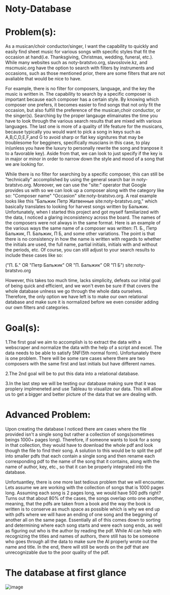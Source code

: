 # Noty-Database
# Problem(s):
As a musican/choir conductor/singer, I want the capability to quickly and easily find sheet music for various songs with specific styles that fit the occasion at hand(i.e. Thanksgiving, Christmas, wedding, funeral, etc.). While many websites such as noty-bratstvo.org, slavoslovie.kz, and mscmusic.org have the option to search with filters by instruments and occasions, such as those mentioned prior, there are some filters that are not avaliable that would be nice to have. 
  
  For example, there is no filter for composers, language, and the key the music is written in. The capability to search by a specific composer is important because each composer has a certain style. By knowing which composer one prefers, it becomes easier to find songs that not only fit the occasion, but also fulfill the preference of the musican,choir conductor, or the singer(s). Searching by the proper langauge elimainates the time you have to look through the various search results that are mixed with various languages. The last one is more of a quality of life feature for the musicans, because typically you would want to pick a song in keys such as A,B,C,D,E,F,and G to avoid sharp or flat key signitures that may be troublesome for begginers, specifically muscians in this case, to play in(unless you have the luxury to personally rewrite the song and tranpose it to a favorable key). Aside from that, we can look to just specify if the key is in major or minor in order to narrow down the style and mood of a song that we are looking for. 

  While there is no filter for searching by a specific composer, this can still be "technically" accomplished by using the general search bar in noty-bratstvo.org. Moreover, we can use the "site:" operator that Google provides us with so we can look up a composer along with the category like so: "Composer name" "Occasion" site:noty-bratstvo.org. A real example looks like this "Бальжик Петр Жатвенные site:noty-bratstvo.org," which basically translates to looking for harvest songs written by Бальжик. Unfortunately, when I started this project and got myself familiarized with the data, I noticed a glaring inconsistency across the board. The names of the composers were not always in the same format. Here is an example of the various ways the same name of a composer was written: П. Б., Петр Бальжик, П. Бальжик, П Б, and some other variations. The point is that there is no consistency in how the name is written with regards to whether the initials are used, the full name, partial initials, initials with and without the periods, etc. Of course, you can still adjust to your search results to include these cases like so:
  
("П. Б." OR "Петр Бальжик" OR "П. Бальжик" OR "П Б") site:noty-bratstvo.org

However, this takes too much time, lacks simplicity, defeats our initial goal of being quick and efficient, and we won't even be sure if that covers the whole database unlness we go through the whole data ourselves. Therefore, the only option we have left is to make our own relational database and make sure it is normalized before we even consider adding our own filters and categories. 

# Goal(s): 
1.The first goal we aim to accomplish is to extract the data with a webscraper and normalize the data with the help of a script and excel. The data needs to be able to satisfy 5NF(5th normal form). Unfortunately there is one problem. There will be some rare cases where there are two composers with the same first and last initials but have different names.

2.The 2nd goal will be to put this data into a relational database.

3.In the last step we will be testing our database making sure that it was proplery implmeneted and use Tableau to visualize our data. This will allow us to get a bigger and better picture of the data that we are dealing with.

# Advanced Problem:
  Upon creating the database I noticed there are cases where the file provided isn't a single song but rather a collection of songs(sometimes beings 1000+ pages long). Therefore, if someone wants to look for a song in that collection, they would have to download the whole pdf and look though the file to find their song. A solution to this would be to split the pdf into smaller pdfs that each contain a single song and then rename each corresponding pdf to the name of the song that it contains, along with the name of author, key, etc., so that it can be properly integrated into the database. 

Unfortuantley, there is one more last tedious problem that we will encounter. Lets assume we are working with the collection of songs that is 1000 pages long. Assuming each song is 2 pages long, we would have 500 pdfs right? Turns out that about 80% of the cases, the songs overlap onto one another, meaning, that the pdfs are taken from a book and the way the book is written is to conserve as much space as possible which is why we end up with pdfs where we will have an ending of one song and the beggning of another all on the same page. Essentially all of this comes down to sorting and determining where each song starts and were each song ends, as well as figuring out who is the author by reading the pdf. While AI can help with recognizing the titles and names of authors, there still has to be someone who goes through all the data to make sure the AI properly wrote out the name and title. In the end, there will still be words on the pdf that are unrecognizable due to the poor quality of the pdf.

# The database at first glance
![image](https://github.com/user-attachments/assets/bc21a794-e58f-40ac-b9dd-68a80f0311a8)




